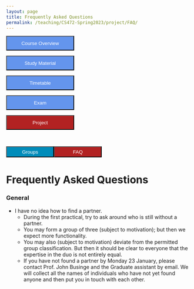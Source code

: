 ```yaml
---
layout: page
title: Frequently Asked Questions
permalink: /teaching/CS472-Spring2023/project/FAQ/
---
```


<div class="main-component">
<form action="/teaching/CS472-Spring2023/">
    <input type="submit" style="background-color:cornflowerblue;color:white;width:185px;
height:40px;" value="Course Overview" />
</form>
<form action="/teaching/CS472-Spring2023/study_material/">
    <input type="submit" style="background-color:cornflowerblue;color:white;width:185px;
height:40px;" value="Study Material" />
</form>
<form action="/teaching/CS472-Spring2023/Timetable/">
    <input type="submit" style="background-color:cornflowerblue;color:white;width:185px;
height:40px;" value="Timetable" />
</form>
<form action="/teaching/CS472-Spring2023/Exam/">
    <input type="submit" style="background-color:cornflowerblue;color:white;width:185px;
height:40px;" value="Exam" />
</form>
<form action="/teaching/CS472-Spring2023/project/">
    <input type="submit" style="background-color:firebrick;color:white;width:185px;
height:40px;" value="Project" />
</form>
</div>
<br/>

<div class="main-component">
<form action="/teaching/CS472-Spring2023/project/Group/">
    <input type="submit" style="background-color:#008CBA;float:left;color:white;width:130px;
height:30px;" value="Groups" />
</form>
<form action="/teaching/CS472-Spring2023/project/FAQ/">
    <input type="submit" style="background-color:firebrick;float:left;color:white;width:130px;
height:30px;" value="FAQ" />
</form>
</div>

<br/>
<br/>

Frequently Asked Questions
=========

### General
* I have no idea how to find a partner.
  * During the first practical, try to ask around who is still without a partner.
  * You may form a group of three (subject to motivation); but then we expect more functionality.
  * You may also (subject to motivation) deviate from the permitted group classification. But then it should be clear to everyone that the expertise in the duo is not entirely equal.
  * If you have not found a partner by Monday 23 January, please contact Prof. John Businge and the Graduate assistant by email. We will collect all the names of individuals who have not yet found anyone and then put you in touch with each other.
